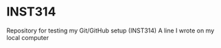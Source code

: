 # INST314
Repository for testing my Git/GitHub setup (INST314)
A line I wrote on my local computer  
